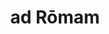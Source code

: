 ---
title: ad Rōmam
meaning: to Rome
ch: 7
di: (accusative singular)
pos: prepphrase
preposition: ad
noun: Rōmam
---